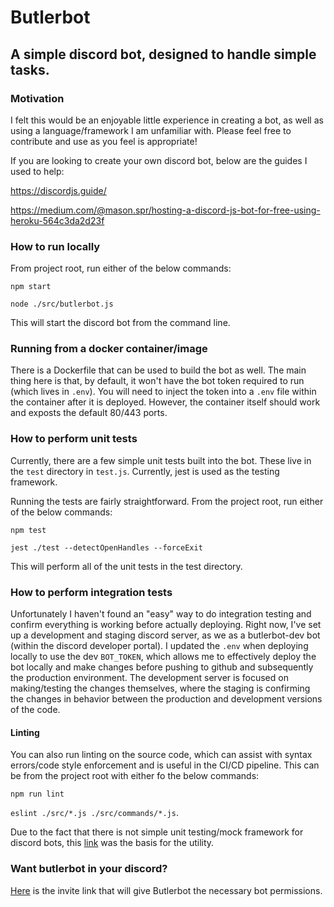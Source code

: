 # Butlerbot
## A simple discord bot, designed to handle simple tasks.

### Motivation

I felt this would be an enjoyable little experience in creating a bot, as well as using a language/framework I am unfamiliar with. Please feel free to contribute and use as you feel is appropriate!

If you are looking to create your own discord bot, below are the guides I used to help:

https://discordjs.guide/

https://medium.com/@mason.spr/hosting-a-discord-js-bot-for-free-using-heroku-564c3da2d23f

### How to run locally

From project root, run either of the below commands:

`npm start`
 
`node ./src/butlerbot.js` 

This will start the discord bot from the command line.

### Running from a docker container/image

There is a Dockerfile that can be used to build the bot as well. The main thing here is that, by default, it won't have the bot token required to run (which lives in `.env`). You will need to inject the token into a `.env` file within the container after it is deployed. However, the container itself should work and exposts the default 80/443 ports.

### How to perform unit tests

Currently, there are a few simple unit tests built into the bot. These live in the `test` directory in `test.js`. Currently, jest is used as the testing framework.

Running the tests are fairly straightforward. From the project root, run either of the below commands:

`npm test`

`jest ./test --detectOpenHandles --forceExit`

This will perform all of the unit tests in the test directory.

### How to perform integration tests

Unfortunately I haven't found an "easy" way to do integration testing and confirm everything is working before actually deploying. Right now, I've set up a development and staging discord server, as we as a butlerbot-dev bot (within the discord developer portal). I updated the `.env` when deploying locally to use the dev `BOT_TOKEN`, which allows me to effectively deploy the bot locally and make changes before pushing to github and subsequently the production environment. The development server is focused on making/testing the changes themselves, where the staging is confirming the changes in behavior between the production and development versions of the code.

#### Linting

You can also run linting on the source code, which can assist with syntax errors/code style enforcement and is useful in the CI/CD pipeline. This can be from the project root with either fo the below commands:

`npm run lint`

`eslint ./src/*.js ./src/commands/*.js`.

Due to the fact that there is not simple unit testing/mock framework for discord bots, this [link](https://stackoverflow.com/questions/60916450/jest-testing-discord-bot-commands) was the basis for the utility.

### Want butlerbot in your discord?
 
[Here](https://discord.com/api/oauth2/authorize?client_id=740165717688582256&permissions=8&scope=bot) is the invite link that will give Butlerbot the necessary bot permissions.
